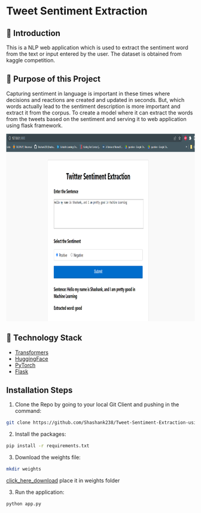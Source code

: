 # Tweet Sentiment Extraction

## 📌 Introduction
This is a NLP web application which is used to extract the sentiment word from the text or input entered by the user. 
The dataset is obtained from kaggle competition.

## 🎯 Purpose of this Project
Capturing sentiment in language is important in these   times where 
decisions and reactions are created and updated in seconds. But, which words actually lead to the sentiment description is more important and extract it from the corpus.
To create a model where it can extract the words from the tweets based on the sentiment and serving it to web application using flask framework.

<p align="center">
  <img width="900" height="500" src="images/demo.png">
</p>

## 🏁 Technology Stack

* [Transformers](https://arxiv.org/abs/1706.03762)
* [HuggingFace](https://huggingface.co/)
* [PyTorch](https://pytorch.org/)
* [Flask](https://github.com/pallets/flask)

## Installation Steps
1. Clone the Repo by going to your local Git Client and pushing in the command:
```sh
git clone https://github.com/Shashank238/Tweet-Sentiment-Extraction-using-Bert.git
```
2. Install the packages:
```sh
pip install -r requirements.txt
```
3. Download the weights file:
```sh
mkdir weights
```
[click_here_download](https://drive.google.com/file/d/1sc3M5CbacVgjQFnDoZ5YVo4anrxB606p/view?usp=sharing)
place it in weights folder

3. Run the application:
```sh
python app.py
```


